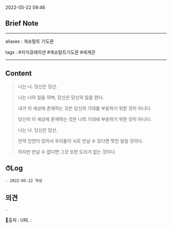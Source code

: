 2022-05-22 09:46
## Brief Note
---
aliases : 게슈탈트 기도문

tags : #지식큐레이션 #게슈탈트기도문 #세계관

---

## Content
> 나는 나.
> 당신은 당신.
>  
> 나는 나의 일을 하며, 
> 당신은 당신의 일을 한다.
> 
> 내가 이 세상에 존재하는 것은 
> 당신의 기대를 부응하기 위한 것이 아니다.
> 
> 당신이 이 세상에 존재하는 것은 
> 나의 기대에 부응하기 위한 것이 아니다.
>  
> 나는 나.
> 당신은 당신.
> 
> 만약 인연이 있어서 
> 우리들이 서로 만날 수 있다면 
> 멋진 일일 것이다.
> 
> 하지만 만날 수 없다면 
> 그것 또한 도리가 없는 것이다.


## ⏱Log
	- 2022-05-22 작성

## 의견
	-


📙출처 :
URL :